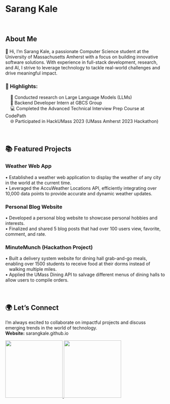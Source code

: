 # Sarang Kale
<br>

## About Me
👋 Hi, I’m Sarang Kale, a passionate Computer Science student at the University of Massachusetts Amherst with a focus on building innovative software solutions. With experience in full-stack development, research, and AI, I strive to leverage technology to tackle real-world challenges and drive meaningful impact.

### 🌟 Highlights:
&nbsp;&nbsp;&nbsp;&nbsp;🔬 Conducted research on Large Language Models (LLMs)  
&nbsp;&nbsp;&nbsp;&nbsp;🚀 Backend Developer Intern at GBCS Group  
&nbsp;&nbsp;&nbsp;&nbsp;💻 Completed the Advanced Technical Interview Prep Course at CodePath  
&nbsp;&nbsp;&nbsp;&nbsp;🌐 Participated in HackUMass 2023 (UMass Amherst 2023 Hackathon)
<br><br><br>


## 📚 Featured Projects
### Weather Web App
• Established a weather web application to display the weather of any city in the world at the current time. <br>
• Leveraged the AccuWeather Locations API, efficiently integrating over 10,000 data points to provide accurate
and dynamic weather updates.
### Personal Blog Website
• Developed a personal blog website to showcase personal hobbies and interests. <br>
• Finalized and shared 5 blog posts that had over 100 users view, favorite, comment, and rate.
### MinuteMunch (Hackathon Project)
• Built a delivery system website for dining hall grab-and-go meals, enabling over 1500 students to receive food
at their dorms instead of &nbsp;&nbsp;&nbsp;walking multiple miles. <br>
• Applied the UMass Dining API to salvage different menus of dining halls to allow users to compile orders.
<br><br><br>


## 🌍 Let’s Connect
I’m always excited to collaborate on impactful projects and discuss emerging trends in the world of technology.
<br>
**Website:** sarangkale.github.io
<br>
<p>
  <a href="mailto:sarangkale04@gmail.com">
    <img src="https://img.shields.io/badge/-Gmail-D14836?style=for-the-badge&logo=Gmail&logoColor=white" width="180">
  </a>
  <a href="https://www.linkedin.com/in/sarang-kale-783876275/">
    <img src="https://img.shields.io/badge/-LinkedIn-blue?style=for-the-badge&logo=Linkedin&logoColor=white" width="180">
  </a>
</p>
<br>

